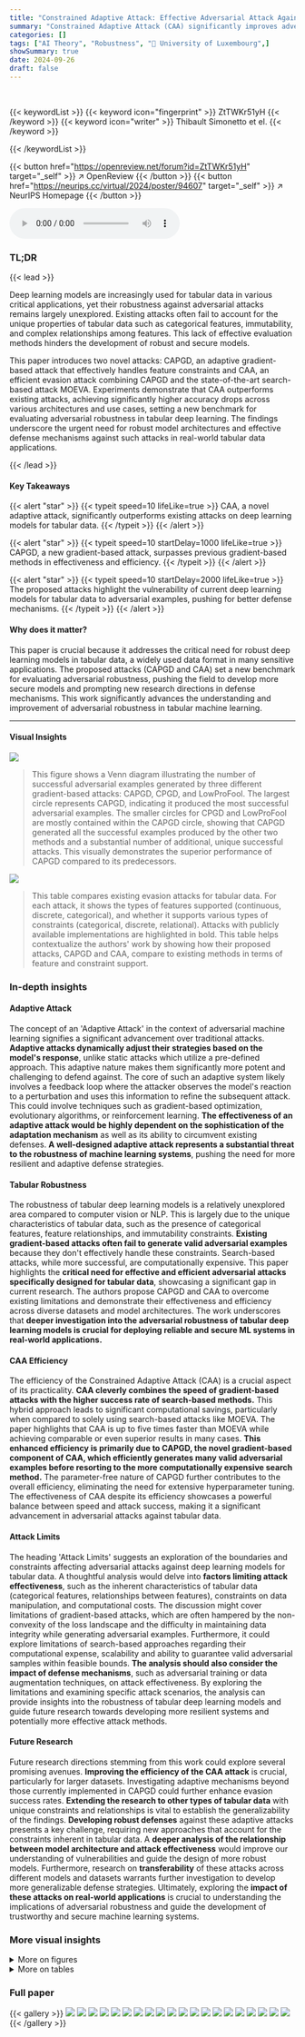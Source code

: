 ```yaml
---
title: "Constrained Adaptive Attack: Effective Adversarial Attack Against Deep Neural Networks for Tabular Data"
summary: "Constrained Adaptive Attack (CAA) significantly improves adversarial attacks on deep learning models for tabular data by combining gradient and search-based methods, achieving up to 96.1% accuracy dro..."
categories: []
tags: ["AI Theory", "Robustness", "🏢 University of Luxembourg",]
showSummary: true
date: 2024-09-26
draft: false
---
```


<br>

{{< keywordList >}}
{{< keyword icon="fingerprint" >}} ZtTWKr51yH {{< /keyword >}}
{{< keyword icon="writer" >}} Thibault Simonetto et el. {{< /keyword >}}
 
{{< /keywordList >}}

{{< button href="https://openreview.net/forum?id=ZtTWKr51yH" target="_self" >}}
↗ OpenReview
{{< /button >}}
{{< button href="https://neurips.cc/virtual/2024/poster/94607" target="_self" >}}
↗ NeurIPS Homepage
{{< /button >}}


<audio controls>
    <source src="https://ai-paper-reviewer.com/ZtTWKr51yH/podcast.wav" type="audio/wav">
    Your browser does not support the audio element.
</audio>


### TL;DR


{{< lead >}}

Deep learning models are increasingly used for tabular data in various critical applications, yet their robustness against adversarial attacks remains largely unexplored. Existing attacks often fail to account for the unique properties of tabular data such as categorical features, immutability, and complex relationships among features. This lack of effective evaluation methods hinders the development of robust and secure models. 

This paper introduces two novel attacks: CAPGD, an adaptive gradient-based attack that effectively handles feature constraints and CAA, an efficient evasion attack combining CAPGD and the state-of-the-art search-based attack MOEVA.  Experiments demonstrate that CAA outperforms existing attacks, achieving significantly higher accuracy drops across various architectures and use cases, setting a new benchmark for evaluating adversarial robustness in tabular deep learning.  The findings underscore the urgent need for robust model architectures and effective defense mechanisms against such attacks in real-world tabular data applications.

{{< /lead >}}


#### Key Takeaways

{{< alert "star" >}}
{{< typeit speed=10 lifeLike=true >}} CAA, a novel adaptive attack, significantly outperforms existing attacks on deep learning models for tabular data. {{< /typeit >}}
{{< /alert >}}

{{< alert "star" >}}
{{< typeit speed=10 startDelay=1000 lifeLike=true >}} CAPGD, a new gradient-based attack, surpasses previous gradient-based methods in effectiveness and efficiency. {{< /typeit >}}
{{< /alert >}}

{{< alert "star" >}}
{{< typeit speed=10 startDelay=2000 lifeLike=true >}} The proposed attacks highlight the vulnerability of current deep learning models for tabular data to adversarial examples, pushing for better defense mechanisms. {{< /typeit >}}
{{< /alert >}}

#### Why does it matter?
This paper is crucial because it addresses the critical need for robust deep learning models in tabular data, a widely used data format in many sensitive applications.  The proposed attacks (CAPGD and CAA) set a new benchmark for evaluating adversarial robustness, pushing the field to develop more secure models and prompting new research directions in defense mechanisms. This work significantly advances the understanding and improvement of adversarial robustness in tabular machine learning.

------
#### Visual Insights



![](https://ai-paper-reviewer.com/ZtTWKr51yH/figures_6_1.jpg)

> This figure shows a Venn diagram illustrating the number of successful adversarial examples generated by three different gradient-based attacks: CAPGD, CPGD, and LowProFool.  The largest circle represents CAPGD, indicating it produced the most successful adversarial examples.  The smaller circles for CPGD and LowProFool are mostly contained within the CAPGD circle, showing that CAPGD generated all the successful examples produced by the other two methods and a substantial number of additional, unique successful attacks.  This visually demonstrates the superior performance of CAPGD compared to its predecessors.





![](https://ai-paper-reviewer.com/ZtTWKr51yH/tables_2_1.jpg)

> This table compares existing evasion attacks for tabular data.  For each attack, it shows the types of features supported (continuous, discrete, categorical), and whether it supports various types of constraints (categorical, discrete, relational).  Attacks with publicly available implementations are highlighted in bold. This table helps contextualize the authors' work by showing how their proposed attacks, CAPGD and CAA, compare to existing methods in terms of feature and constraint support.





### In-depth insights


#### Adaptive Attack
The concept of an 'Adaptive Attack' in the context of adversarial machine learning signifies a significant advancement over traditional attacks.  **Adaptive attacks dynamically adjust their strategies based on the model's response**, unlike static attacks which utilize a pre-defined approach. This adaptive nature makes them significantly more potent and challenging to defend against.  The core of such an adaptive system likely involves a feedback loop where the attacker observes the model's reaction to a perturbation and uses this information to refine the subsequent attack. This could involve techniques such as gradient-based optimization, evolutionary algorithms, or reinforcement learning. **The effectiveness of an adaptive attack would be highly dependent on the sophistication of the adaptation mechanism** as well as its ability to circumvent existing defenses.  **A well-designed adaptive attack represents a substantial threat to the robustness of machine learning systems**, pushing the need for more resilient and adaptive defense strategies.

#### Tabular Robustness
The robustness of tabular deep learning models is a relatively unexplored area compared to computer vision or NLP.  This is largely due to the unique characteristics of tabular data, such as the presence of categorical features, feature relationships, and immutability constraints.  **Existing gradient-based attacks often fail to generate valid adversarial examples** because they don't effectively handle these constraints.  Search-based attacks, while more successful, are computationally expensive. This paper highlights the **critical need for effective and efficient adversarial attacks specifically designed for tabular data**, showcasing a significant gap in current research. The authors propose CAPGD and CAA to overcome existing limitations and demonstrate their effectiveness and efficiency across diverse datasets and model architectures. The work underscores that **deeper investigation into the adversarial robustness of tabular deep learning models is crucial for deploying reliable and secure ML systems in real-world applications.**

#### CAA Efficiency
The efficiency of the Constrained Adaptive Attack (CAA) is a crucial aspect of its practicality.  **CAA cleverly combines the speed of gradient-based attacks with the higher success rate of search-based methods.** This hybrid approach leads to significant computational savings, particularly when compared to solely using search-based attacks like MOEVA.  The paper highlights that CAA is up to five times faster than MOEVA while achieving comparable or even superior results in many cases.  **This enhanced efficiency is primarily due to CAPGD, the novel gradient-based component of CAA, which efficiently generates many valid adversarial examples before resorting to the more computationally expensive search method.**  The parameter-free nature of CAPGD further contributes to the overall efficiency, eliminating the need for extensive hyperparameter tuning. The effectiveness of CAA despite its efficiency showcases a powerful balance between speed and attack success, making it a significant advancement in adversarial attacks against tabular data.

#### Attack Limits
The heading 'Attack Limits' suggests an exploration of the boundaries and constraints affecting adversarial attacks against deep learning models for tabular data.  A thoughtful analysis would delve into **factors limiting attack effectiveness**, such as the inherent characteristics of tabular data (categorical features, relationships between features), constraints on data manipulation, and computational costs. The discussion might cover limitations of gradient-based attacks, which are often hampered by the non-convexity of the loss landscape and the difficulty in maintaining data integrity while generating adversarial examples. Furthermore, it could explore limitations of search-based approaches regarding their computational expense, scalability and ability to guarantee valid adversarial samples within feasible bounds.  **The analysis should also consider the impact of defense mechanisms**, such as adversarial training or data augmentation techniques, on attack effectiveness. By exploring the limitations and examining specific attack scenarios, the analysis can provide insights into the robustness of tabular deep learning models and guide future research towards developing more resilient systems and potentially more effective attack methods.

#### Future Research
Future research directions stemming from this work could explore several promising avenues.  **Improving the efficiency of the CAA attack** is crucial, particularly for larger datasets.  Investigating adaptive mechanisms beyond those currently implemented in CAPGD could further enhance evasion success rates.  **Extending the research to other types of tabular data** with unique constraints and relationships is vital to establish the generalizability of the findings.  **Developing robust defenses** against these adaptive attacks presents a key challenge, requiring new approaches that account for the constraints inherent in tabular data.  A **deeper analysis of the relationship between model architecture and attack effectiveness** would improve our understanding of vulnerabilities and guide the design of more robust models.  Furthermore, research on **transferability** of these attacks across different models and datasets warrants further investigation to develop more generalizable defense strategies.  Ultimately, exploring the **impact of these attacks on real-world applications** is crucial to understanding the implications of adversarial robustness and guide the development of trustworthy and secure machine learning systems.


### More visual insights

<details>
<summary>More on figures
</summary>


![](https://ai-paper-reviewer.com/ZtTWKr51yH/figures_6_2.jpg)

> This figure is a Venn diagram showing the number of successful adversarial examples generated by three different attacks: CAPGD, MOEVA, and BF*.  The overlapping areas show the number of examples successfully attacked by combinations of the attacks, illustrating their complementary strengths and the overall number of unique successful attacks achieved by combining CAPGD and MOEVA.


![](https://ai-paper-reviewer.com/ZtTWKr51yH/figures_8_1.jpg)

> This figure shows how the robust accuracy of different models on the CTU dataset is affected by varying the budget allocated to the different components of the CAA attack. Specifically, it explores the impact of maximum epsilon perturbation, the number of CAPGD iterations (gradient attack), and the number of MOEVA iterations (search attack). The results illustrate how the effectiveness of CAA changes based on these different resource allocations.


![](https://ai-paper-reviewer.com/ZtTWKr51yH/figures_18_1.jpg)

> This figure shows a heatmap visualizing the complementarity of different components within the CAPGD attack.  Each cell represents the percentage of successful adversarial examples generated by one CAPGD variant (covered attack, A) that are also generated by another variant (covering attack, B).  The darker the cell, the higher the overlap and thus the stronger complementarity between the components.  This analysis reveals that removing any single component diminishes the overall effectiveness of the CAPGD attack.


![](https://ai-paper-reviewer.com/ZtTWKr51yH/figures_20_1.jpg)

> This figure displays the impact of varying the maximum perturbation (epsilon) on the robust accuracy of different models using the Constrained Adaptive Attack (CAA).  Each subplot represents a different dataset (URL, LCLD, CTU, WIDS). The x-axis shows the epsilon values, and the y-axis shows the robust accuracy.  Different colored lines represent different model architectures (TabTr, RLN, VIME, STG, TabNet). The figure demonstrates how changes in the maximum allowable perturbation affect the models' robustness to adversarial attacks.


![](https://ai-paper-reviewer.com/ZtTWKr51yH/figures_21_1.jpg)

> The figure analyzes how the robust accuracy of models on the CTU dataset changes when varying different aspects of the CAA attack budget.  Three subplots show the effect of adjusting the maximum perturbation (epsilon) allowed for adversarial examples, the number of iterations for the CAPGD (gradient-based) attack component, and the number of iterations for the MOEVA (search-based) attack component.  The results illustrate the tradeoffs between these different parameters in determining the effectiveness of the CAA attack.


![](https://ai-paper-reviewer.com/ZtTWKr51yH/figures_22_1.jpg)

> This figure shows the success rate of the MOEVA algorithm over generations for two different population sizes: the baseline population size (203) and a population size 10 times larger (2030).  The plot demonstrates how increasing the population size affects the convergence speed and overall success rate of finding adversarial examples for the LCLD dataset using a TabTransformer model.  The larger population converges more slowly but ultimately achieves a higher success rate.


![](https://ai-paper-reviewer.com/ZtTWKr51yH/figures_22_2.jpg)

> This figure shows the impact of different budget allocations on the robustness of the CAA attack against the CTU dataset.  It consists of four sub-figures: (a) shows the effect of varying the maximum perturbation (epsilon); (b) shows the effect of varying the number of iterations for the gradient attack component (CAPGD); (c) shows the effect of varying the number of iterations for the search attack component (MOEVA); and (d) shows the number of iterations for both CAPGD and MOEVA.


</details>




<details>
<summary>More on tables
</summary>


![](https://ai-paper-reviewer.com/ZtTWKr51yH/tables_6_1.jpg)
> This table presents the robust accuracy achieved by various gradient-based attacks, including CAPGD, LowProFool, and CPGD, across different datasets (URL, LCLD, CTU, WIDS) and five different model architectures.  A lower robust accuracy indicates that the corresponding attack is more effective at generating adversarial examples that fool the model. The table highlights that CAPGD outperforms the other gradient attacks in most cases.

![](https://ai-paper-reviewer.com/ZtTWKr51yH/tables_7_1.jpg)
> This table presents a comparison of the robustness and efficiency of three different adversarial attacks: CAPGD, MOEVA, and CAA.  The 'Clean' column shows the model's accuracy on unattacked samples.  Lower robust accuracy values indicate a more effective attack.  The table shows that CAA generally achieves the lowest robust accuracy (most effective attack), and in many cases, does so more efficiently (shorter duration) than MOEVA.

![](https://ai-paper-reviewer.com/ZtTWKr51yH/tables_8_1.jpg)
> This table presents the performance of the proposed Constrained Adaptive Attack (CAA) against models trained using Madry's adversarial training.  It compares the clean accuracy and the robust accuracy (against CAA) of the adversarially trained models with those trained using standard training methods, highlighting the improvement or degradation in model performance resulting from the adversarial training.

![](https://ai-paper-reviewer.com/ZtTWKr51yH/tables_13_1.jpg)
> This table compares different evasion attacks designed for tabular data.  It details which types of features (continuous, discrete, categorical) each attack supports and whether it accounts for categorical features, discrete features, or the relationships between features.  Attacks with publicly available implementations are highlighted in bold.  The table helps to illustrate the novelty of the proposed CAPGD and CAA attacks, which are the only ones that support all three feature types and feature relationships.

![](https://ai-paper-reviewer.com/ZtTWKr51yH/tables_15_1.jpg)
> This table presents the characteristics of the four datasets used in the paper's empirical study. For each dataset, it lists the task it is designed for, the number of data instances (size), the number of features, and the percentage of instances belonging to each class (class imbalance).  The datasets represent diverse domains including credit scoring, botnet detection, phishing URL detection, and ICU patient survival.

![](https://ai-paper-reviewer.com/ZtTWKr51yH/tables_16_1.jpg)
> This table presents the three model architectures used in the study: TabTransformer and TabNet (both transformer-based models), RLN (Regularization Learning Networks), STG (Stochastic Gates), and VIME (Value Imputation for Mask Estimation).  It lists the family to which each model belongs and the hyperparameters tuned for each model during training.

![](https://ai-paper-reviewer.com/ZtTWKr51yH/tables_19_1.jpg)
> This table presents the results of an ablation study conducted to evaluate the impact of different components of the CAPGD attack on its effectiveness.  The study removes one component at a time (repair operator, initialization with clean example, random initialization, and adaptive step size). The table shows the robust accuracy (i.e., accuracy against adversarial examples) for each variant of the attack, as well as the original CAPGD attack, across different datasets and models.  A lower robust accuracy indicates a more effective attack. 

![](https://ai-paper-reviewer.com/ZtTWKr51yH/tables_20_1.jpg)
> This table presents the robust accuracy results of the Constrained Adaptive Attack (CAA) against various models (TabTr, RLN, VIME, STG, TabNet) across four datasets (URL, LCLD, CTU, WIDS) with varying maximum perturbation thresholds (e).  Lower robust accuracy values indicate a more effective attack.  The results show how the attack's success changes depending on the model and dataset used.

![](https://ai-paper-reviewer.com/ZtTWKr51yH/tables_21_1.jpg)
> This table shows the results of an ablation study on the number of iterations used in the CAPGD attack component of the CAA framework.  It presents the robust accuracy achieved against each model (TabTr., RLN, VIME, STG, TabNet) for four different datasets (URL, LCLD, CTU, WIDS) at various numbers of CAPGD iterations (5, 10, 20, 100). The lowest robust accuracy for each configuration is highlighted in bold, indicating the most effective attack.

![](https://ai-paper-reviewer.com/ZtTWKr51yH/tables_23_1.jpg)
> This table presents a comparison of the effectiveness and efficiency of three different evasion attacks (CAPGD, MOEVA, and CAA) against five different architectures on four different datasets.  Effectiveness is measured by robust accuracy (lower is better), indicating the ability of each attack to cause misclassification.  Efficiency is measured by the time taken for the attack to complete (lower is better). The 'Clean' column shows the baseline accuracy of the model on the unperturbed data.  The table highlights that CAA generally achieves the highest effectiveness and a better balance of effectiveness and efficiency compared to the other methods.

![](https://ai-paper-reviewer.com/ZtTWKr51yH/tables_24_1.jpg)
> This table presents the robust accuracy results obtained using CAPGD and CAA with different subsets of constraints from the CTU dataset.  The 'Ω' row represents the full set of constraints, while the subsequent rows show results after removing or only using specific groups (CG0, CG1, CG2, CG3) of constraints. For CG2 and CG3, various percentages (10%, 25%, 50%) of randomly selected constraints were also evaluated. The goal is to study how the number and complexity of constraints influence the effectiveness of the attacks.

![](https://ai-paper-reviewer.com/ZtTWKr51yH/tables_24_2.jpg)
> This table presents the performance of three different adversarial attacks (CAPGD, MOEVA, and CAA) on various datasets and machine learning models. The 'Clean' column shows the accuracy of the model on the original, unperturbed data. The lower the robust accuracy, the more effective the attack is. The duration shows the time it takes for each attack to generate adversarial examples.  The table highlights that CAA generally achieves the lowest robust accuracy (highest effectiveness) and is often significantly faster than MOEVA, especially when combining gradient-based attacks with search-based attacks.

![](https://ai-paper-reviewer.com/ZtTWKr51yH/tables_25_1.jpg)
> This table presents the clean accuracy, direct attack robust accuracy, and transferability robust accuracy for Random Forest and XGBoost models across four datasets (URL, LCLD, CTU, and WIDS).  The transferability results show the robustness when adversarial examples generated against deep learning models are tested against the tree-based models. Lower accuracy indicates a more effective attack.

</details>




### Full paper

{{< gallery >}}
<img src="https://ai-paper-reviewer.com/ZtTWKr51yH/1.png" class="grid-w50 md:grid-w33 xl:grid-w25" />
<img src="https://ai-paper-reviewer.com/ZtTWKr51yH/2.png" class="grid-w50 md:grid-w33 xl:grid-w25" />
<img src="https://ai-paper-reviewer.com/ZtTWKr51yH/3.png" class="grid-w50 md:grid-w33 xl:grid-w25" />
<img src="https://ai-paper-reviewer.com/ZtTWKr51yH/4.png" class="grid-w50 md:grid-w33 xl:grid-w25" />
<img src="https://ai-paper-reviewer.com/ZtTWKr51yH/5.png" class="grid-w50 md:grid-w33 xl:grid-w25" />
<img src="https://ai-paper-reviewer.com/ZtTWKr51yH/6.png" class="grid-w50 md:grid-w33 xl:grid-w25" />
<img src="https://ai-paper-reviewer.com/ZtTWKr51yH/7.png" class="grid-w50 md:grid-w33 xl:grid-w25" />
<img src="https://ai-paper-reviewer.com/ZtTWKr51yH/8.png" class="grid-w50 md:grid-w33 xl:grid-w25" />
<img src="https://ai-paper-reviewer.com/ZtTWKr51yH/9.png" class="grid-w50 md:grid-w33 xl:grid-w25" />
<img src="https://ai-paper-reviewer.com/ZtTWKr51yH/10.png" class="grid-w50 md:grid-w33 xl:grid-w25" />
<img src="https://ai-paper-reviewer.com/ZtTWKr51yH/11.png" class="grid-w50 md:grid-w33 xl:grid-w25" />
<img src="https://ai-paper-reviewer.com/ZtTWKr51yH/12.png" class="grid-w50 md:grid-w33 xl:grid-w25" />
<img src="https://ai-paper-reviewer.com/ZtTWKr51yH/13.png" class="grid-w50 md:grid-w33 xl:grid-w25" />
<img src="https://ai-paper-reviewer.com/ZtTWKr51yH/14.png" class="grid-w50 md:grid-w33 xl:grid-w25" />
<img src="https://ai-paper-reviewer.com/ZtTWKr51yH/15.png" class="grid-w50 md:grid-w33 xl:grid-w25" />
<img src="https://ai-paper-reviewer.com/ZtTWKr51yH/16.png" class="grid-w50 md:grid-w33 xl:grid-w25" />
<img src="https://ai-paper-reviewer.com/ZtTWKr51yH/17.png" class="grid-w50 md:grid-w33 xl:grid-w25" />
<img src="https://ai-paper-reviewer.com/ZtTWKr51yH/18.png" class="grid-w50 md:grid-w33 xl:grid-w25" />
<img src="https://ai-paper-reviewer.com/ZtTWKr51yH/19.png" class="grid-w50 md:grid-w33 xl:grid-w25" />
<img src="https://ai-paper-reviewer.com/ZtTWKr51yH/20.png" class="grid-w50 md:grid-w33 xl:grid-w25" />
{{< /gallery >}}